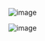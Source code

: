 ![image](https://github.com/user-attachments/assets/8bccaace-ce86-4748-a529-b129a931f78b)

![image](https://github.com/user-attachments/assets/98e015d2-0a1d-4576-9a00-f764ca4daa2d)
